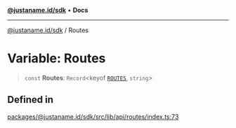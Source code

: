 [**@justaname.id/sdk**](../README.md) • **Docs**

***

[@justaname.id/sdk](../globals.md) / Routes

# Variable: Routes

> `const` **Routes**: `Record`\<keyof [`ROUTES`](../interfaces/ROUTES.md), `string`\>

## Defined in

[packages/@justaname.id/sdk/src/lib/api/routes/index.ts:73](https://github.com/JustaName-id/JustaName-sdk/blob/577c5c787ef18bf8ddf8b997f021738a0e8ca336/packages/@justaname.id/sdk/src/lib/api/routes/index.ts#L73)
